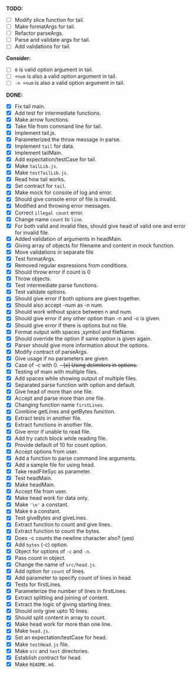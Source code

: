 **TODO:**

- [ ] Modify slice function for tail.
- [ ] Make formatArgs for tail.
- [ ] Refactor parseArgs.
- [ ] Parse and validate args for tail.
- [ ] Add validations for tail.

**Consider:**
 
 - [ ] `0` is valid option argument in tail.
 - [ ] `+num` is also a valid option argument in tail.
 - [ ] `-n +num` is also a valid option argument in tail.

**DONE:**

- [x] Fix tail main.
- [x] Add test for intermediate functions.
- [x] Make arrow functions.
- [x] Take file from command line for tail.
- [x] Implement tail.js.
- [x] Parameterized the throw message in parse.
- [x] Implement `tail` for data.
- [x] Implement tailMain.
- [x] Add expectation/testCase for tail.
- [x] Make `tailLib.js`.
- [x] Make `testTailLib.js`.
- [x] Read how tail works.
- [x] Set contract for `tail`.
- [x] Make mock for console of log and error.
- [x] Should give console error of file is invalid.
- [x] Modified and throwing error messages.
- [x] Correct `illegal count` error.
- [x] Change name `count` to `line`.
- [x] For both valid and invalid files, should give head of valid one and error for invalid file.
- [x] Added validation of arguments in headMain.
- [x] Giving array of objects for filename and content in mock function.
- [x] Move validations in separate file.
- [x] Test formatArgs.
- [x] Removed regular expressions from conditions.
- [x] Should throw error if count is 0
- [x] Throw objects.
- [x] Test intermediate parse functions.
- [x] Test validate options.
- [x] Should give error if both options are given together.
- [x] Should also accept -num as -n num.
- [x] Should work without space between n and num.
- [x] Should give error if any other option than -n and -c is given.
- [x] Should give error if there is options but no file.
- [x] Format output with spaces ,symbol and fileName.
- [x] Should override the option if same option is given again.
- [x] Parser should give more information about the options.
- [x] Modify contract of parseArgs.
- [x] Give usage if no parameters are given.
- [x] Case of -c with 0.
~~- [x] Using delimiters in options.~~
- [x] Testing of main with multiple files.
- [x] Add spaces while showing output of multiple files.
- [x] Separated parse function with option and default.
- [x] Give head of more than one file. 
- [x] Accept and parse more than one file.
- [x] Changing function name `firstLines`.
- [x] Combine getLines and getBytes function.
- [x] Extract tests in another file.
- [x] Extract functions in another file.
- [x] Give error if unable to read file.
- [x] Add try catch block while reading file.
- [x] Provide default of 10 for count option.
- [x] Accept options from user.
- [x] Add a function to parse command line arguments.
- [x] Add a sample file for using head.
- [x] Take readFileSyc as parameter.
- [x] Test headMain.
- [x] Make headMain.
- [x] Accept file from user.
- [x] Make head work for data only.
- [x] Make `'\n'` a constant.
- [x] Make `0` a constant.
- [x] Test giveBytes and giveLines.
- [x] Extract function to count and give lines.
- [x] Extract function to count the bytes.
- [x] Does -c counts the newline character also? (yes)
- [x] Add `bytes` (-c) option.
- [x] Object for options of `-c` and `-n`.
- [x] Pass count in object.
- [x] Change the name of `src/head.js`.
- [x] Add option for `count` of lines.
- [x] Add parameter to specify count of lines in head.
- [x] Tests for firstLines.
- [x] Parameterize the number of lines in firstLines. 
- [x] Extract splitting and joining of content.
- [x] Extract the logic of giving starting lines.
- [x] Should only give upto 10 lines.
- [x] Should split content in array to count.
- [x] Make head work for more than one line.
- [x] Make `head.js`.
- [x] Set an expectation/testCase for head.
- [x] Make `testHead.js` file.
- [x] Make `src` and `test` directories.
- [x] Establish contract for head.
- [x] Make `README.md`.